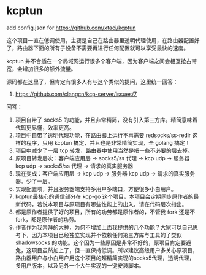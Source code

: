 # kcptun
add config.json for https://github.com/xtaci/kcptun

这个项目一直在低调使用，主要是自己在路由器里透明代理使用，在路由器配置好了，路由器下面的所有子设备不需要再进行任何配置就可以享受最快的速度。

kcptun 并不合适在一个局域网运行很多个客户端，因为客户端之间会相互抢占带宽，会增加很多的额外流量。

源码都在这里了，但肯定有很多人有与这个类似的提问，这里统一回答：

1. https://github.com/clangcn/kcp-server/issues/7

回答：

1. 项目自带了 socks5 的功能，并且非常精简，没有引入第三方库。精简意味着代码更易懂，效率更高。
2. 项目中自带了透明代理功能，在路由器上运行不再需要 redsocks/ss-redir 这样的程序，只用 kcptun 搞定，并且也是非常精简实现，全 golang 搞定！
3. 项目中减少了一层 tcp 转发，路由器中使用当然是把一些不必要的层去掉。
4. 原项目转发层次：客户端应用层 -> socks5/ss 代理 -> kcp udp -> 服务器 kcp udp -> socks5/ss 代理 -> 请求的真实服务器
5. 现在变成：客户端应用层 -> kcp udp -> 服务器 kcp udp -> 请求的真实服务器。少了一层。
6. 实现配置项，并且服务器端支持多用户多端口，方便很多小白用户。
7. kcptun最核心的通信部分在 kcp-go 这个项目，本项目会定期同步原作者的最新代码，若说本项目与原项目有哪些性能上的出入，请在代码层次指出。
8. 都是原作者提供了好的项目，所有的功劳都是原作者的，不管我 fork 还是不fork，都是原作者的功劳。
9. 作者作为我崇拜的大神，为何不增加上面我提供的几个功能？大家可以自己思考下，因为本项目已经独立实现并不依赖任何第三方库与工具的了类似 shadowsocks 的功能。这个因为一些原因是非常不好的，原项目肯定要避免，这项目虽然加上了，但一直保持低调。所以建议高级用户多关心原项目，路由器用户与小白用户用这个项目的超精简实现的socks5代理，透明代理，多用户版本，以及另外一个大牛实现的一键安装脚本。
